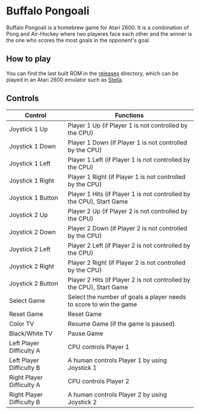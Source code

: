 # Buffalo Pongoali

Buffalo Pongoali is a homebrew game for Atari 2600.
It is a combination of Pong and Air-Hockey where two playeres face each other
and the winner is the one who scores the most goals in the opponent's goal.

## How to play

You can find the last built ROM in the [releases](releases) directory,
which can be played in an Atari 2600 emulator such as
[Stella](https://stella-emu.github.io/).

## Controls

| Control | Functions |
| ------- | -------- |
| Joystick 1 Up             | Player 1 Up (if Player 1 is not controlled by the CPU)               |
| Joystick 1 Down           | Player 1 Down (if Player 1 is not controlled by the CPU)             |
| Joystick 1 Left           | Player 1 Left (if Player 1 is not controlled by the CPU)             |
| Joystick 1 Right          | Player 1 Right (if Player 1 is not controlled by the CPU)            |
| Joystick 1 Button         | Player 1 Hits (if Player 1 is not controlled by the CPU), Start Game |
| Joystick 2 Up             | Player 2 Up (if Player 2 is not controlled by the CPU)               |
| Joystick 2 Down           | Player 2 Down (if Player 2 is not controlled by the CPU)             |
| Joystick 2 Left           | Player 2 Left (if Player 2 is not controlled by the CPU)             |
| Joystick 2 Right          | Player 2 Right (if Player 2 is not controlled by the CPU)            |
| Joystick 2 Button         | Player 2 Hits (if Player 2 is not controlled by the CPU), Start Game |
| Select Game               | Select the number of goals a player needs to score to win the game   |
| Reset Game                | Reset Game                                                           |
| Color TV                  | Resume Game (if the game is paused)                                  |
| Black/White TV            | Pause Game                                                           |
| Left Player Difficulty A  | CPU controls Player 1                                                |
| Left Player Difficulty B  | A human controls Player 1 by using Joystick 1                        |
| Right Player Difficulty A | CPU controls Player 2                                                |
| Right Player Difficulty B | A human controls Player 2 by using Joystick 2                        |
